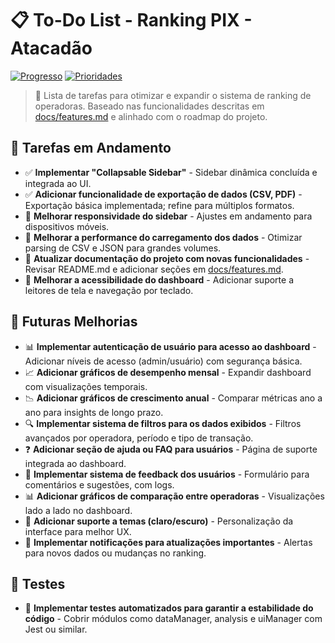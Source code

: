 # 📋 To-Do List - Ranking PIX - Atacadão

[![Progresso](https://img.shields.io/badge/Progresso-Em%20Andamento-blue.svg)](https://github.com/gabrieldnsilva/rankingPixDebito)
[![Prioridades](https://img.shields.io/badge/Prioridades-3%20Ativas-green.svg)](https://github.com/gabrieldnsilva/rankingPixDebito)

> 🚀 Lista de tarefas para otimizar e expandir o sistema de ranking de operadoras. Baseado nas funcionalidades descritas em [docs/features.md](docs/features.md) e alinhado com o roadmap do projeto.

## 🔄 Tarefas em Andamento

-   ✅ **Implementar "Collapsable Sidebar"** - Sidebar dinâmica concluída e integrada ao UI.
-   ✅ **Adicionar funcionalidade de exportação de dados (CSV, PDF)** - Exportação básica implementada; refine para múltiplos formatos.
-   🔄 **Melhorar responsividade do sidebar** - Ajustes em andamento para dispositivos móveis.
-   🔄 **Melhorar a performance do carregamento dos dados** - Otimizar parsing de CSV e JSON para grandes volumes.
-   🔄 **Atualizar documentação do projeto com novas funcionalidades** - Revisar README.md e adicionar seções em [docs/features.md](docs/features.md).
-   🔄 **Melhorar a acessibilidade do dashboard** - Adicionar suporte a leitores de tela e navegação por teclado.

## 🚀 Futuras Melhorias

-   📊 **Implementar autenticação de usuário para acesso ao dashboard** - Adicionar níveis de acesso (admin/usuário) com segurança básica.
-   📈 **Adicionar gráficos de desempenho mensal** - Expandir dashboard com visualizações temporais.
-   📉 **Adicionar gráficos de crescimento anual** - Comparar métricas ano a ano para insights de longo prazo.
-   🔍 **Implementar sistema de filtros para os dados exibidos** - Filtros avançados por operadora, período e tipo de transação.
-   ❓ **Adicionar seção de ajuda ou FAQ para usuários** - Página de suporte integrada ao dashboard.
-   💬 **Implementar sistema de feedback dos usuários** - Formulário para comentários e sugestões, com logs.
-   📊 **Adicionar gráficos de comparação entre operadoras** - Visualizações lado a lado no dashboard.
-   🌙 **Adicionar suporte a temas (claro/escuro)** - Personalização da interface para melhor UX.
-   🔔 **Implementar notificações para atualizações importantes** - Alertas para novos dados ou mudanças no ranking.

## 🧪 Testes

-   🔬 **Implementar testes automatizados para garantir a estabilidade do código** - Cobrir módulos como dataManager, analysis e uiManager com Jest ou similar.
